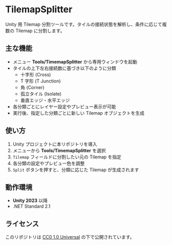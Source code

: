 # TilemapSplitter
Unity 用 Tilemap 分割ツールです。タイルの接続状態を解析し、条件に応じて複数の Tilemap に分割します。

## 主な機能
- メニュー **Tools/TimemapSplitter** から専用ウィンドウを起動
- タイルの上下左右接続数に基づき以下のように分類
  - 十字形 (Cross)
  - T 字形 (T Junction)
  - 角 (Corner)
  - 孤立タイル (Isolate)
  - 垂直エッジ・水平エッジ
- 各分類ごとにレイヤー設定やプレビュー表示が可能
- 実行後、指定した分類ごとに新しい Tilemap オブジェクトを生成

## 使い方
1. Unity プロジェクトに本リポジトリを導入
2. メニューから **Tools/TimemapSplitter** を選択
3. `Tilemap` フィールドに分割したい元の Tilemap を指定
4. 各分類の設定やプレビュー色を調整
5. `Split` ボタンを押すと、分類に応じた Tilemap が生成されます

## 動作環境
- **Unity 2023** 以降
- .NET Standard 2.1

## ライセンス
このリポジトリは [CC0 1.0 Universal](LICENSE) の下で公開されています。
